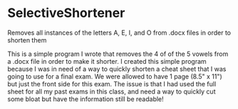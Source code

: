 # SelectiveShortener
Removes all instances of the letters A, E, I, and O from .docx files in order to shorten them

This is a simple program I wrote that removes the 4 of of the 5 vowels from a .docx file in order to make it shorter. I created this simple program because I was in need of a way to quickly shorten a cheat sheet that I was going to use for a final exam. We were allowed to have 1 page (8.5" x 11") but just the front side for this exam. The issue is that I had used the full sheet for all my past exams in this class, and need a way to quickly cut some bloat but have the information still be readable!
